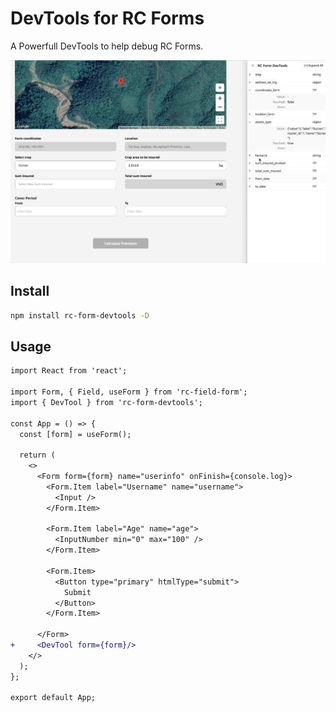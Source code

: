 # DevTools for RC Forms

A Powerfull DevTools to help debug RC Forms.

![](example/screen.png)

## Install

```bash
npm install rc-form-devtools -D
```

## Usage

```diff
import React from 'react';

import Form, { Field, useForm } from 'rc-field-form';
import { DevTool } from 'rc-form-devtools';

const App = () => {
  const [form] = useForm();

  return (
    <>
      <Form form={form} name="userinfo" onFinish={console.log}>
        <Form.Item label="Username" name="username">
          <Input />
        </Form.Item>

        <Form.Item label="Age" name="age">
          <InputNumber min="0" max="100" />
        </Form.Item>

        <Form.Item>
          <Button type="primary" htmlType="submit">
            Submit
          </Button>
        </Form.Item>

      </Form>
+     <DevTool form={form}/>
    </>
  );
};

export default App;
```
